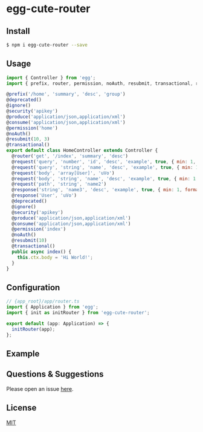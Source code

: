 # egg-cute-router

<!--
Description here.
-->

## Install

```bash
$ npm i egg-cute-router --save
```

## Usage

```js
import { Controller } from 'egg';
import { prefix, router, permission, noAuth, resubmit, transactional, request, response, deprecated, ignore, security, produce, consume } from 'egg-cute-router';

@prefix('/home', 'summary', 'desc', 'group')
@deprecated()
@ignore()
@security('apikey')
@produce('application/json,application/xml')
@consume('application/json,application/xml')
@permission('home')
@noAuth()
@resubmit(10, 3)
@transactional()
export default class HomeController extends Controller {
  @router('get', '/index', 'summary', 'desc')
  @request('query', 'number', 'id', 'desc', 'example', true, { min: 1, format: '' })
  @request('query', 'string', 'name', 'desc', 'example', true, { min: 1, format: '' })
  @request('body', 'array[User]', 'uVo')
  @request('body', 'string', 'name', 'desc', 'example', true, { min: 1, format: '' })
  @request('path', 'string', 'name2')
  @response('string', 'name3', 'desc', 'example', true, { min: 1, format: '' })
  @response('User', 'uVo')
  @deprecated()
  @ignore()
  @security('apikey')
  @produce('application/json,application/xml')
  @consume('application/json,application/xml')
  @permission('index')
  @noAuth()
  @resubmit(10)
  @transactional()
  public async index() {
    this.ctx.body = 'Hi World!';
  }
}

```

## Configuration

```js
// {app_root}/app/router.ts
import { Application } from 'egg';
import { init as initRouter } from 'egg-cute-router';

export default (app: Application) => {
  initRouter(app);
};
```


## Example

<!-- example here -->

## Questions & Suggestions

Please open an issue [here](https://github.com/eggjs/egg/issues).

## License

[MIT](LICENSE)
